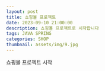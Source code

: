 ```yaml
---
layout: post
title: 쇼핑몰 프로젝트
date: 2023-09-10 21:00:00
description: 쇼핑몰 프로젝트로 시작합니다
tags: JAVA SPRING
categories: SHOP
thumbnail: assets/img/9.jpg
---
```


쇼핑몰 프로젝트 시작
